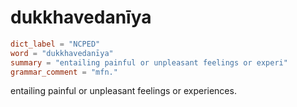 # dukkhavedanīya

``` toml
dict_label = "NCPED"
word = "dukkhavedanīya"
summary = "entailing painful or unpleasant feelings or experi"
grammar_comment = "mfn."
```

entailing painful or unpleasant feelings or experiences.

